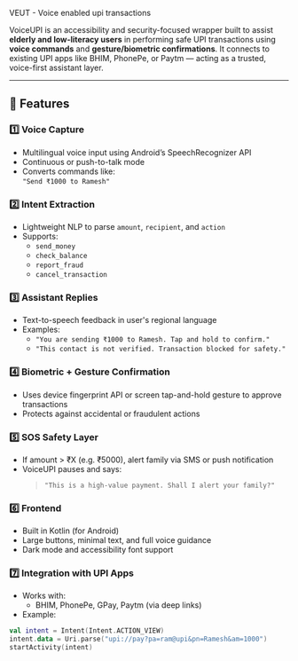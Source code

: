 VEUT - Voice enabled upi transactions

VoiceUPI is an accessibility and security-focused wrapper built to assist **elderly and low-literacy users** in performing safe UPI transactions using **voice commands** and **gesture/biometric confirmations**. It connects to existing UPI apps like BHIM, PhonePe, or Paytm — acting as a trusted, voice-first assistant layer.

---

## 🧩 Features

### 1️⃣ Voice Capture
- Multilingual voice input using Android’s SpeechRecognizer API
- Continuous or push-to-talk mode
- Converts commands like:  
  `"Send ₹1000 to Ramesh"`

### 2️⃣ Intent Extraction
- Lightweight NLP to parse `amount`, `recipient`, and `action`
- Supports:
  - `send_money`
  - `check_balance`
  - `report_fraud`
  - `cancel_transaction`

### 3️⃣ Assistant Replies
- Text-to-speech feedback in user's regional language
- Examples:
  - `"You are sending ₹1000 to Ramesh. Tap and hold to confirm."`
  - `"This contact is not verified. Transaction blocked for safety."`

### 4️⃣ Biometric + Gesture Confirmation
- Uses device fingerprint API or screen tap-and-hold gesture to approve transactions
- Protects against accidental or fraudulent actions

### 5️⃣ SOS Safety Layer
- If amount > ₹X (e.g. ₹5000), alert family via SMS or push notification
- VoiceUPI pauses and says:
  > `"This is a high-value payment. Shall I alert your family?"`

### 6️⃣ Frontend
- Built in Kotlin (for Android)
- Large buttons, minimal text, and full voice guidance
- Dark mode and accessibility font support

### 7️⃣ Integration with UPI Apps
- Works with:
  - BHIM, PhonePe, GPay, Paytm (via deep links)
- Example:
```kotlin
val intent = Intent(Intent.ACTION_VIEW)
intent.data = Uri.parse("upi://pay?pa=ram@upi&pn=Ramesh&am=1000")
startActivity(intent)
